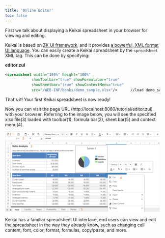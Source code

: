 ```yaml
---
title: 'Online Editor'
toc: false
---
```


First we talk about displaying a Keikai spreadsheet in your browser for viewing and editing.

Keikai is based on [ZK UI framework](http://www.zkoss.org), and it provides [a powerful, XML format UI language](https://www.zkoss.org/wiki/ZK_Developer%27s_Reference/UI_Composing/ZUML). You can easily create a Keikai spreadsheet by the `spreadsheet` XML tag. This can be done by specifying:

**editor.zul**
```xml
<spreadsheet width="100%" height="100%"
            showToolbar="true" showFormulabar="true" 
            showSheetbar="true" showContextMenu="true"
            src="/WEB-INF/books/demo_sample.xlsx"/>      //load demo_sample.xlsx into Keikai
```

That's it! Your first Keikai spreadsheet is now ready!

Now you can visit the page URL (http://localhost:8080/tutorial/editor.zul) with your browser. Referring to the image below, you will see the specified xlsx file(3) loaded with toolbar(1), formula bar(2), sheet bar(5) and context menu(4).


![](/assets/images/dev-ref/essentials-feature-ui.png)

Keikai has a familiar spreadsheet UI interface, end users can view and edit the spreadsheet in the way they already know, such as changing cell content, font, color, format, formulas, copy/paste, and more.

